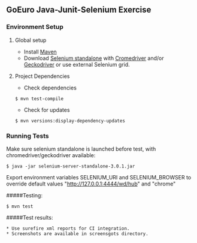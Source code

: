 ## GoEuro Java-Junit-Selenium Exercise

### Environment Setup

1. Global setup
    * Install [Maven](https://maven.apache.org/install.html)
    * Download [Selenium standalone](http://www.seleniumhq.org/download/) with [Cromedriver](https://sites.google.com/a/chromium.org/chromedriver/downloads) and/or [Geckodriver](https://github.com/mozilla/geckodriver/releases) or use external Selenium grid.

2. Project Dependencies
    * Check dependencies
    ```
    $ mvn test-compile
    ```
    * Check for updates
    ```
    $ mvn versions:display-dependency-updates
    ```
    
### Running Tests

Make sure selenium standalone is launched before test, with chromedriver/geckodriver available:
```
$ java -jar selenium-server-standalone-3.0.1.jar
```
Export environment variables SELENIUM_URI and SELENIUM_BROWSER to override default values "http://127.0.0.1:4444/wd/hub" and "chrome"

#####Testing:
```
$ mvn test
```

#####Test results:

    * Use surefire xml reports for CI integration.
    * Screenshots are available in screensgots directory.
